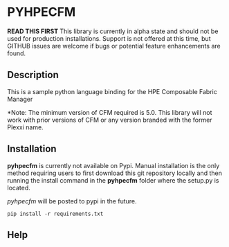 # PYHPECFM

**READ THIS FIRST**
This library is currently in alpha state and should not be used for production installations. 
Support is not offered at this time, but GITHUB issues are welcome if bugs or potential feature 
enhancements are found. 

## Description

This is a sample python language binding for the HPE Composable Fabric Manager

*Note: The minimum version of CFM required is 5.0. This library will not work with prior versions
 of CFM or any version branded with the former Plexxi name. 

## Installation

**pyhpecfm** is currently not available on Pypi. Manual installation is the only 
method requiring users to first download this git repository locally and then running the install
 command in the **pyhpecfm** folder where the setup.py is located.
 
 *pyhpecfm* will be posted to pypi in the future.
 
`pip install -r requirements.txt`

## Help
